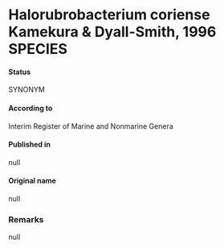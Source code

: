 # Halorubrobacterium coriense Kamekura & Dyall-Smith, 1996 SPECIES

#### Status
SYNONYM

#### According to
Interim Register of Marine and Nonmarine Genera

#### Published in
null

#### Original name
null

### Remarks
null